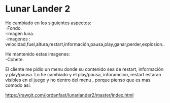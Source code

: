 <h1>Lunar Lander 2</h1>
He cambiado en los siguientes aspectos:
<br>
-Fondo.
<br>
-imagen luna.
<br>
-imagenes : velocidad,fuel,altura,restart,información,pausa,play,ganar,perder,explosion..

He mantenido estas imagenes:<br>
-Cohete.

El cliente me pidio un menu donde su contenido sea de restart, información y play/pausa. Lo he cambiado y el play/pausa, inforamcion, restart estaran visibles en el juego y no dentro del menu , porque pienso que es mas comodo así.



https://rawgit.com/jordanfast/lunarlander2/master/index.html
